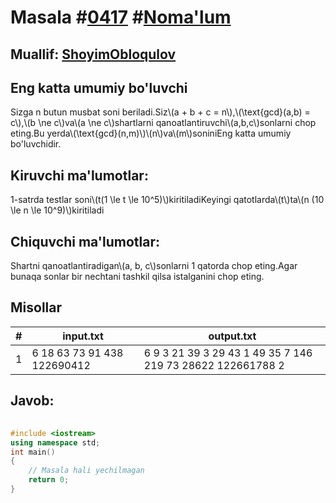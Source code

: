 
<h1>Masala #<a href="https://robocontest.uz/tasks/0417">0417</a> #<a href="https://robocontest.uz/tasks?category=1">Noma'lum</a></h1>
<h2> Muallif: <a href="https://robocontest.uz/profile/obloqulovshoyim">ShoyimObloqulov</a></h2>
<h2>Eng katta umumiy bo'luvchi</h2>
<p>Sizga n butun musbat soni beriladi.Siz\(a + b + c = n\),\(\text{gcd}(a,b) = c\),\(b \ne c\)va\(a \ne c\)shartlarni qanoatlantiruvchi\(a,b,c\)sonlarni chop eting.Bu yerda\(\text{gcd}(n,m)\)\(n\)va\(m\)soniniEng katta umumiy bo'luvchidir.</p>
<h2>Kiruvchi ma'lumotlar:</h2>
<p>1-satrda testlar soni\(t(1 \le t \le 10^5)\)kiritiladiKeyingi qatotlarda\(t\)ta\(n (10 \le n \le 10^9)\)kiritiladi</p>
<h2>Chiquvchi ma'lumotlar:</h2>
<p>Shartni qanoatlantiradigan\(a, b, c\)sonlarni 1 qatorda chop eting.Agar bunaqa sonlar bir nechtani tashkil qilsa istalganini chop eting.</p>
<h2>Misollar</h2>
<table>
    <thead>
        <tr>
            <th>#</th>
            <th>input.txt</th>
            <th>output.txt</th>
        </tr>
    </thead>
    <tbody>
            <tr>
                <td>1</td>
                <td>6
18
63
73
91
438
122690412</td>
                <td>6 9 3
21 39 3
29 43 1
49 35 7
146 219 73
28622 122661788 2</td>
            </tr>
    </tbody>
    </table>
    
<h2>Javob:</h2>

######
```cpp
#include <iostream>
using namespace std;
int main()
{
    // Masala hali yechilmagan
    return 0;
}
```
